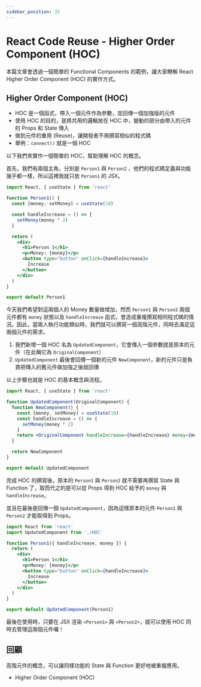 ```yaml
---
sidebar_position: 31
---
```


# React Code Reuse - Higher Order Component (HOC)

本篇文章會透過一個簡單的 Functional Components 的範例，讓大家瞭解 React Higher Order Component (HOC) 的實作方式。

## Higher Order Component (HOC)

- HOC 是一個函式，帶入一個元件作為參數，並回傳一個加強版的元件
- 使用 HOC 的目的，是將共用的邏輯放在 HOC 中，變動的部分由帶入的元件的 Props 和 State 傳入
- 做到元件的重用 (Reuse)，讓開發者不用撰寫相似的程式碼
- 舉例：`connect()` 就是一個 HOC

以下我們來實作一個簡單的 HOC，幫助理解 HOC 的概念。

首先，我們有兩個主角，分別是 `Person1` 與 `Person2` ，他們的程式碼定義與功能幾乎都一樣，所以這裡我就只放 `Person1` 的 JSX。

```jsx
import React, { useState } from 'react'

function Person1() {
  const [money, setMoney] = useState(10)

  const handleIncrease = () => {
    setMoney(money * 2)
  }

  return (
    <div>
      <h1>Person 1</h1>
      <p>Money: {money}</p>
      <button type="button" onClick={handleIncrease}>
        Increase
      </button>
    </div>
  )
}

export default Person1
```

今天我們希望對這兩個人的 Money 數量做增加，然而 `Person1` 與 `Person2` 兩個元件都有 `money` 狀態以及 `handleIncrease` 函式，會造成重複撰寫相同程式碼的情況。因此，當兩人執行功能類似時，我們就可以撰寫一個高階元件，同時去滿足這兩個元件的需求。

1. 我們新增一個 HOC 名為 `UpdatedComponent`，它會傳入一個參數就是原本的元件（在此稱它為 `OriginalComponent`）
2. `UpdatedComponent` 最後會回傳一個新的元件 `NewComponent`，新的元件只是負責把傳入的舊元件做加強之後就回傳

以上步驟也就是 HOC 的基本概念與流程。

```jsx
import React, { useState } from 'react'

function UpdatedComponent(OriginalComponent) {
  function NewComponent() {
    const [money, setMoney] = useState(10)
    const handleIncrease = () => {
      setMoney(money * 2)
    }
    return <OriginalComponent handleIncrease={handleIncrease} money={money} />
  }

  return NewComponent
}

export default UpdatedComponent
```

完成 HOC 的撰寫後，原本的 `Person1` 與 `Person2` 就不需要再撰寫 State 與 Function 了，取而代之的是可以從 Props 得到 HOC 給予的 `money` 與 `handleIncrease`。

並且在最後是回傳一個 `UpdatedComponent`，因為這樣原本的元件 `Person1` 與 `Person2` 才能取得到 Props。

```jsx
import React from 'react'
import UpdatedComponent from './HOC'

function Person1({ handleIncrease, money }) {
  return (
    <div>
      <h1>Person 1</h1>
      <p>Money: {money}</p>
      <button type="button" onClick={handleIncrease}>
        Increase
      </button>
    </div>
  )
}

export default UpdatedComponent(Person1)
```

最後在使用時，只要在 JSX 渲染 `<Person1>` 與 `<Person2>`，就可以使用 HOC 同時去管理這兩個元件囉！

## 回顧

高階元件的概念，可以讓同樣功能的 State 與 Function 更好地被重複應用。

- Higher Order Component (HOC)
